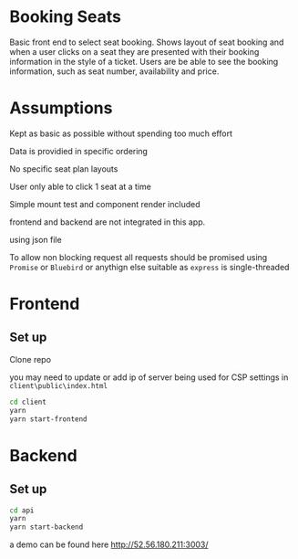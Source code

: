 # Booking Seats

Basic front end to select seat booking. Shows layout of seat booking and when a user clicks on a seat they are presented with their booking information in the style of a ticket.  Users are be able to see the booking information, such as seat number, availability and price.

# Assumptions

Kept as basic as possible without spending too much effort

Data is providied in specific ordering

No specific seat plan layouts

User only able to click 1 seat at a time

Simple mount test and component render included

frontend and backend are not integrated in this app.

using json file

To allow non blocking request all requests should be promised using `Promise` or `Bluebird` or anythign else suitable as `express` is single-threaded


# Frontend

## Set up

Clone repo

you may need to update or add ip of server being used for CSP settings in `client\public\index.html`

```bash
cd client
yarn
yarn start-frontend
```


# Backend

## Set up

```bash
cd api
yarn
yarn start-backend
```




a demo can be found here http://52.56.180.211:3003/
